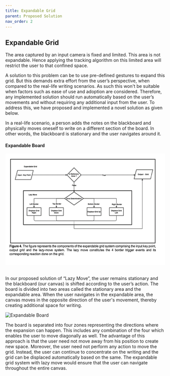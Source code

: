 ```yaml
---
title: Expandable Grid
parent: Proposed Solution
nav_order: 2
---
```

## Expandable Grid

The area captured by an input camera is fixed and limited. This area is not expandable. Hence applying the tracking algorithm on this limited area will restrict the user to that confined space.

A solution to this problem can be to use pre-defined gestures to expand this grid. But this demands extra effort from the user’s perspective, when compared to the real-life writing scenarios. As such this won't be suitable when factors such as ease of use and adoption are considered. Therefore, any implemented solution should run automatically based on the user’s movements and without requiring any additional input from the user. To address this, we have proposed and implemented a novel solution as given below.

In a real-life scenario, a person adds the notes on the blackboard and physically moves oneself to write on a different section of the board. In other words, the blackboard is stationary and the user navigates around it.

#### Expandable Board
<img src="assets/flowchart2.png" width="635" height="350" alt="Expandable Board">&nbsp;&nbsp;

In our proposed solution of “Lazy Move”, the user remains stationary and the blackboard (our canvas) is shifted according to the user’s action. The board is divided into two areas called the stationary area and the expandable area. When the user navigates in the expandable area, the canvas moves in the opposite direction of the user's movement, thereby creating additional space for writing.

![Expandable Board](assets/expandable_board.gif)

The board is separated into four zones representing the directions where the expansion can happen. This includes any combination of the four which enables the user to move diagonally as well. The advantage of this approach is that the user need not move away from his position to create new space. Moreover, the user need not perform any action to move the grid. Instead, the user can continue to concentrate on the writing and the grid can be displaced automatically based on the same. The expandable grid system with lazy move would ensure that the user can navigate throughout the entire canvas.